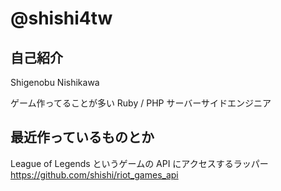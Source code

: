 # @shishi4tw

## 自己紹介

Shigenobu Nishikawa

ゲーム作ってることが多い Ruby / PHP サーバーサイドエンジニア

## 最近作っているものとか

League of Legends というゲームの API にアクセスするラッパー
https://github.com/shishi/riot_games_api
